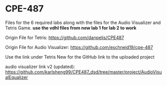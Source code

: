 # CPE-487

Files for the 6 required labs along with the files for the Audio Visualizer and Tetris Game. **use the vdhl files from new lab 1 for lab 2 to work**

Origin File for Tetris: https://github.com/danpelis/CPE487

Origin File for Audio Visualizer: https://github.com/eschneid19/cpe-487

Use the link under Tetris New for the GitHub link to the uploaded project

audio visualizer link v2 (updated): https://github.com/karlsheng99/CPE487_dsd/tree/master/project/AudioVisualEqualizer
